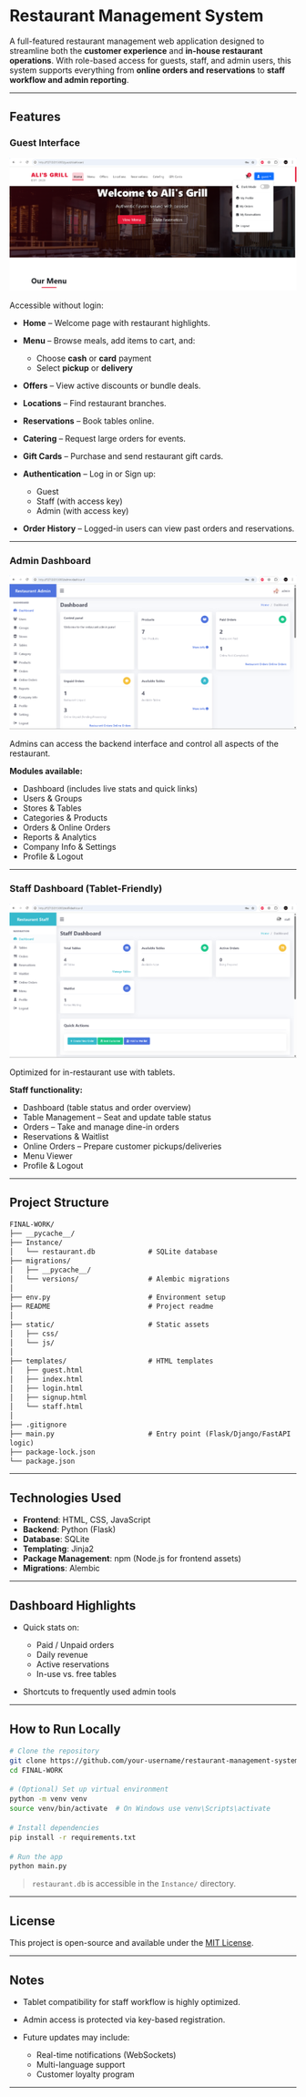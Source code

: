 # Restaurant Management System

A full-featured restaurant management web application designed to streamline both the **customer experience** and **in-house restaurant operations**. With role-based access for guests, staff, and admin users, this system supports everything from **online orders and reservations** to **staff workflow and admin reporting**.

---

## Features

### Guest Interface

![Guest Page](/images/guest.png)

Accessible without login:

* **Home** – Welcome page with restaurant highlights.
* **Menu** – Browse meals, add items to cart, and:

  * Choose **cash** or **card** payment
  * Select **pickup** or **delivery**
* **Offers** – View active discounts or bundle deals.
* **Locations** – Find restaurant branches.
* **Reservations** – Book tables online.
* **Catering** – Request large orders for events.
* **Gift Cards** – Purchase and send restaurant gift cards.
* **Authentication** – Log in or Sign up:

  * Guest
  * Staff (with access key)
  * Admin (with access key)
* **Order History** – Logged-in users can view past orders and reservations.

---

### Admin Dashboard

![Admin Page](/images/admin.png)

Admins can access the backend interface and control all aspects of the restaurant.

**Modules available:**

* Dashboard (includes live stats and quick links)
* Users & Groups
* Stores & Tables
* Categories & Products
* Orders & Online Orders
* Reports & Analytics
* Company Info & Settings
* Profile & Logout

---

### Staff Dashboard (Tablet-Friendly)

![Staff Page](/images/staff.png)

Optimized for in-restaurant use with tablets.

**Staff functionality:**

* Dashboard (table status and order overview)
* Table Management – Seat and update table status
* Orders – Take and manage dine-in orders
* Reservations & Waitlist
* Online Orders – Prepare customer pickups/deliveries
* Menu Viewer
* Profile & Logout

---

## Project Structure

```
FINAL-WORK/
├── __pycache__/
├── Instance/
│   └── restaurant.db             # SQLite database
├── migrations/
│   ├── __pycache__/
│   └── versions/                 # Alembic migrations
│
├── env.py                        # Environment setup
├── README                        # Project readme
│
├── static/                       # Static assets
│   ├── css/
│   └── js/
│
├── templates/                    # HTML templates
│   ├── guest.html
│   ├── index.html
│   ├── login.html
│   ├── signup.html
│   └── staff.html
│
├── .gitignore
├── main.py                       # Entry point (Flask/Django/FastAPI logic)
├── package-lock.json
└── package.json
```

---

## Technologies Used

* **Frontend**: HTML, CSS, JavaScript
* **Backend**: Python (Flask)
* **Database**: SQLite
* **Templating**: Jinja2
* **Package Management**: npm (Node.js for frontend assets)
* **Migrations**: Alembic

---

## Dashboard Highlights

* Quick stats on:

  * Paid / Unpaid orders
  * Daily revenue
  * Active reservations
  * In-use vs. free tables
* Shortcuts to frequently used admin tools

---

## How to Run Locally

```bash
# Clone the repository
git clone https://github.com/your-username/restaurant-management-system.git
cd FINAL-WORK

# (Optional) Set up virtual environment
python -m venv venv
source venv/bin/activate  # On Windows use venv\Scripts\activate

# Install dependencies
pip install -r requirements.txt

# Run the app
python main.py
```

>`restaurant.db` is accessible in the `Instance/` directory.

---

## License

This project is open-source and available under the [MIT License](LICENSE).

---

## Notes

* Tablet compatibility for staff workflow is highly optimized.
* Admin access is protected via key-based registration.
* Future updates may include:

  * Real-time notifications (WebSockets)
  * Multi-language support
  * Customer loyalty program

---
